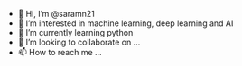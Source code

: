 - 👋 Hi, I’m @saramn21
- 👀 I’m interested in machine learning, deep learning and AI
- 🌱 I’m currently learning python 
- 💞️ I’m looking to collaborate on ...
- 📫 How to reach me ...

<!---
saramn21/saramn21 is a ✨ special ✨ repository because its `README.md` (this file) appears on your GitHub profile.
You can click the Preview link to take a look at your changes.
--->
